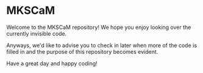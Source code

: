 # MKSCaM

Welcome to the MKSCaM repository! We hope you enjoy looking over the currently invisible code.

Anyways, we'd like to advise you to check in later when more of the code is filled in and the purpose of this repository becomes evident.

Have a great day and happy coding!

